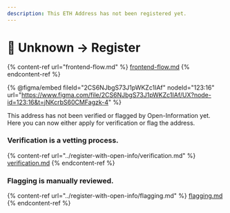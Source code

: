 ```yaml
---
description: This ETH Address has not been registered yet.
---
```


# 📝 Unknown -> Register

{% content-ref url="frontend-flow.md" %}
[frontend-flow.md](frontend-flow.md)
{% endcontent-ref %}

{% @figma/embed fileId="2CS6NJbgS73J1pWKZc1IAf" nodeId="123:16" url="https://www.figma.com/file/2CS6NJbgS73J1pWKZc1IAf/UX?node-id=123:16&t=jNKcrbS60CMFagzk-4" %}

This address has not been verified or flagged by Open-Information yet.\
Here you can now either apply for verification or flag the address.

### Verification is a vetting process.

{% content-ref url="../register-with-open-info/verification.md" %}
[verification.md](../register-with-open-info/verification.md)
{% endcontent-ref %}

### Flagging is manually reviewed.&#x20;

{% content-ref url="../register-with-open-info/flagging.md" %}
[flagging.md](../register-with-open-info/flagging.md)
{% endcontent-ref %}
